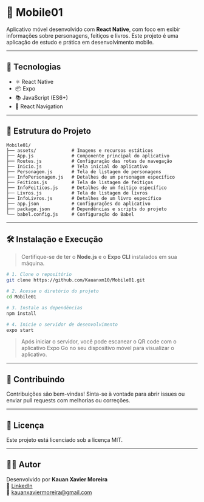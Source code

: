 
# 📱 Mobile01

Aplicativo móvel desenvolvido com **React Native**, com foco em exibir informações sobre personagens, feitiços e livros. Este projeto é uma aplicação de estudo e prática em desenvolvimento mobile.

---

## 🚀 Tecnologias

- ⚛️ React Native
- 📦 Expo
- 📚 JavaScript (ES6+)
- 🧪 React Navigation

---

## 📁 Estrutura do Projeto

```
Mobile01/
├── assets/             # Imagens e recursos estáticos
├── App.js              # Componente principal do aplicativo
├── Routes.js           # Configuração das rotas de navegação
├── Inicio.js           # Tela inicial do aplicativo
├── Personagem.js       # Tela de listagem de personagens
├── InfoPersonagem.js   # Detalhes de um personagem específico
├── Feiticos.js         # Tela de listagem de feitiços
├── InfoFeiticos.js     # Detalhes de um feitiço específico
├── Livros.js           # Tela de listagem de livros
├── InfoLivros.js       # Detalhes de um livro específico
├── app.json            # Configurações do aplicativo
├── package.json        # Dependências e scripts do projeto
└── babel.config.js     # Configuração do Babel
```

---

## 🛠️ Instalação e Execução

> Certifique-se de ter o **Node.js** e o **Expo CLI** instalados em sua máquina.

```bash
# 1. Clone o repositório
git clone https://github.com/Kauanxm10/Mobile01.git

# 2. Acesse o diretório do projeto
cd Mobile01

# 3. Instale as dependências
npm install

# 4. Inicie o servidor de desenvolvimento
expo start
```

> Após iniciar o servidor, você pode escanear o QR code com o aplicativo Expo Go no seu dispositivo móvel para visualizar o aplicativo.

---

## 🤝 Contribuindo

Contribuições são bem-vindas! Sinta-se à vontade para abrir issues ou enviar pull requests com melhorias ou correções.

---

## 📄 Licença

Este projeto está licenciado sob a licença MIT.

---

## 👨‍💻 Autor

Desenvolvido por **Kauan Xavier Moreira**  
🔗 [LinkedIn](https://www.linkedin.com/in/kauanxm10)  
📧 kauanxaviermoreira@gmail.com
